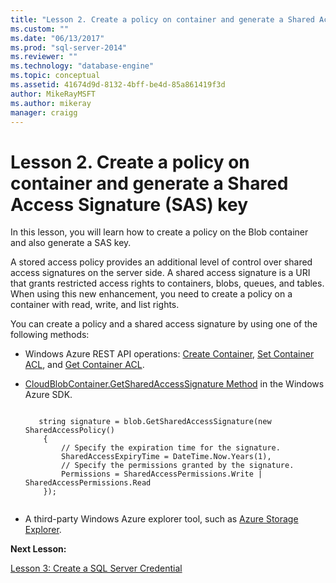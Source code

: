```yaml
---
title: "Lesson 2. Create a policy on container and generate a Shared Access Signature (SAS) key | Microsoft Docs"
ms.custom: ""
ms.date: "06/13/2017"
ms.prod: "sql-server-2014"
ms.reviewer: ""
ms.technology: "database-engine"
ms.topic: conceptual
ms.assetid: 41674d9d-8132-4bff-be4d-85a861419f3d
author: MikeRayMSFT
ms.author: mikeray
manager: craigg
---
```

# Lesson 2. Create a policy on container and generate a Shared Access Signature (SAS) key
  In this lesson, you will learn how to create a policy on the Blob container and also generate a SAS key.  
  
 A stored access policy provides an additional level of control over shared access signatures on the server side. A shared access signature is a URI that grants restricted access rights to containers, blobs, queues, and tables. When using this new enhancement, you need to create a policy on a container with read, write, and list rights.  
  
 You can create a policy and a shared access signature by using one of the following methods:  
  
-   Windows Azure REST API operations: [Create Container](https://msdn.microsoft.com/library/azure/dd179468.aspx), [Set Container ACL](https://msdn.microsoft.com/library/azure/dd179391.aspx), and [Get Container ACL](https://msdn.microsoft.com/library/azure/dd179469.aspx).  
  
-   [CloudBlobContainer.GetSharedAccessSignature Method](https://msdn.microsoft.com/library/azure/microsoft.windowsazure.storageclient.cloudblobcontainer.getsharedaccesssignature.aspx) in the Windows Azure SDK.  
  
    ```  
  
       string signature = blob.GetSharedAccessSignature(new SharedAccessPolicy()   
        {   
            // Specify the expiration time for the signature.   
            SharedAccessExpiryTime = DateTime.Now.Years(1),   
            // Specify the permissions granted by the signature.    
            Permissions = SharedAccessPermissions.Write | SharedAccessPermissions.Read   
        });  
  
    ```  
  
-   A third-party Windows Azure explorer tool, such as [Azure Storage Explorer](http://azurestorageexplorer.codeplex.com/).  
  
 **Next Lesson:**  
  
 [Lesson 3: Create a SQL Server Credential](../relational-databases/lesson-2-create-a-sql-server-credential-using-a-shared-access-signature.md)  
  
  
